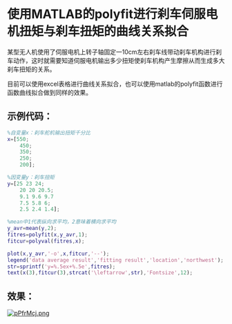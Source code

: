 # 使用MATLAB的polyfit进行刹车伺服电机扭矩与刹车扭矩的曲线关系拟合

某型无人机使用了伺服电机上转子轴固定一10cm左右刹车线带动刹车机构进行刹车动作，这时就需要知道伺服电机输出多少扭矩使刹车机构产生摩擦从而生成多大刹车扭矩的关系。

目前可以使用excel表格进行曲线关系拟合，也可以使用matlab的polyfit函数进行函数曲线拟合做到同样的效果。

## 示例代码：

```matlab
%自变量x：刹车舵机输出扭矩千分比
x=[550;
    450;
    350;
    250;
    200];

%因变量y：刹车扭矩
y=[25 23 24;
    20 20 20.5;
    9.1 9.6 9.7
    7.5 5.8 6;
    2.5 2.4 1.4];

%mean中1代表纵向求平均，2意味着横向求平均
y_avr=mean(y,2);
fitres=polyfit(x,y_avr,1);
fitcur=polyval(fitres,x);

plot(x,y_avr,'-o',x,fitcur,'--');
legend('data average result','fitting result','location','northwest');
str=sprintf('y=%.5ex+%.5e',fitres);
text(x(3),fitcur(3),strcat('\leftarrow',str),'Fontsize',12);

```

## 效果：

[![pPfrMcj.png](https://z1.ax1x.com/2023/09/16/pPfrMcj.png)](https://imgse.com/i/pPfrMcj)

